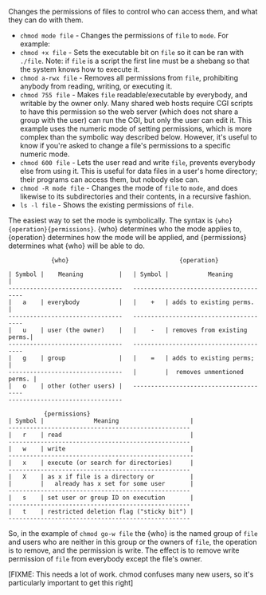 Changes the permissions of files to control who can access them, and what they
can do with them.

* `chmod mode file` - Changes the permissions of `file` to
`mode`. For example:
 * `chmod +x file` - Sets the executable bit on `file` so it can be ran with
`./file`. Note: if `file` is a script the first line must be a shebang so that
the system knows how to execute it.
 * `chmod a-rwx file` - Removes all permissions from `file`, prohibiting
anybody from reading, writing, or executing it.
 * `chmod 755 file` - Makes `file` readable/executable by everybody, and
writable by the owner only. Many shared web hosts require CGI scripts to have
this permission so the web server (which does not share a group with the user)
can run the CGI, but only the user can edit it. This example uses the numeric
mode of setting permissions, which is more complex than the symbolic way
described below.  However, it's useful to know if you're asked to change a
file's permissions to a specific numeric mode.
 * `chmod 600 file` - Lets the user read and write `file`, prevents everybody
else from using it. This is useful for data files in a user's home directory;
their programs can access them, but nobody else can.
* `chmod -R mode file` - Changes the mode of `file` to `mode`, and does likewise
to its subdirectories and their contents, in a recursive fashion. 
* `ls -l file` - Shows the existing permissions of `file`.

The easiest way to set the mode is symbolically. The syntax is
`{who}{operation}{permissions}`. {who} determines who the mode applies to,
{operation} determines how the mode will be applied, and {permissions}
determines what {who} will be able to do.


                {who}                               {operation}

    | Symbol |    Meaning          |   | Symbol |           Meaning           |
    --------------------------------   ---------------------------------------
    |   a    | everybody           |   |    +   | adds to existing perms.     | 
    --------------------------------   ---------------------------------------
    |   u    | user (the owner)    |   |    -   | removes from existing perms.|
    --------------------------------   ---------------------------------------
    |   g    | group               |   |    =   | adds to existing perms;     |
    --------------------------------   |        |  removes unmentioned perms. |
    |   o    | other (other users) |   ---------------------------------------
    --------------------------------

              {permissions}
    | Symbol |              Meaning                    |
    ---------------------------------------------------
    |   r    | read                                    |
    ---------------------------------------------------
    |   w    | write                                   |
    ----------------------------------------------------
    |   x    | execute (or search for directories)     |
    --------------------------------------------------- 
    |   X    | as x if file is a directory or          |
    |        |   already has x set for some user       |
    ---------------------------------------------------
    |   s    | set user or group ID on execution       |
    ---------------------------------------------------
    |   t    | restricted deletion flag ("sticky bit") |
    ---------------------------------------------------

 So, in the example of `chmod go-w file` the {who} is the named group of `file`
and users who are neither in this group or the owners of `file`, the operation
is to remove, and the permission is write. The effect is to remove write
permission of `file` from everybody except the file's owner. 

[FIXME: This needs a lot of work. chmod confuses many new users, so it's
particularly important to get this right] 
